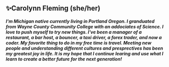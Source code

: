 ##  ✨Carolynn Fleming (she/her)

##### I'm Michigan native currently living in Portland Oregon. I granduated from Wayne County Community College with an addociates of Science. I love to push myself to try new things. I've been a manager of a restaurant, a bar host, a bouncer, a taxi driver, a forex trader, and now a coder. My favorite thing to do in my free time is travel. Meeting new people and understanding different cultures and presprectives has been my greatest joy in life. It is my hope that I continue learing and use what I learn to create a better future for the next generation!
<!---
CarolynnFleming/CarolynnFleming is a ✨ special ✨ repository because its `README.md` (this file) appears on your GitHub profile.
You can click the Preview link to take a look at your changes.
--->
